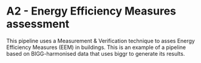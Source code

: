 # A2 - Energy Efficiency Measures assessment

This pipeline uses a Measurement & Verification technique to asses Energy Efficiency Measures (EEM) in buildings. This is an example of a pipeline based on BIGG-harmonised data that uses biggr to generate its results.
